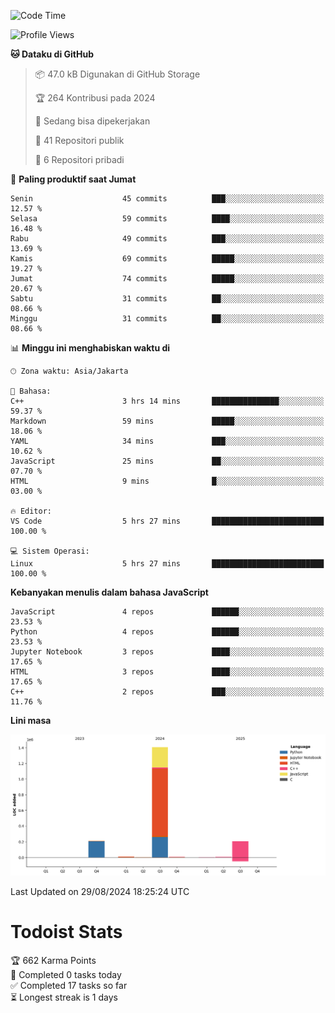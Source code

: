 <!--START_SECTION:waka-->
![Code Time](http://img.shields.io/badge/Code%20Time-24%20hrs%2059%20mins-blue)

![Profile Views](http://img.shields.io/badge/Profil%20dilihat-53-blue)

**🐱 Dataku di GitHub** 

> 📦 47.0 kB Digunakan di GitHub Storage 
 > 
> 🏆 264 Kontribusi pada 2024
 > 
> 💼 Sedang bisa dipekerjakan
 > 
> 📜 41 Repositori publik 
 > 
> 🔑 6 Repositori pribadi 
 > 
📅 **Paling produktif saat Jumat** 

```text
Senin                    45 commits          ███░░░░░░░░░░░░░░░░░░░░░░   12.57 % 
Selasa                   59 commits          ████░░░░░░░░░░░░░░░░░░░░░   16.48 % 
Rabu                     49 commits          ███░░░░░░░░░░░░░░░░░░░░░░   13.69 % 
Kamis                    69 commits          █████░░░░░░░░░░░░░░░░░░░░   19.27 % 
Jumat                    74 commits          █████░░░░░░░░░░░░░░░░░░░░   20.67 % 
Sabtu                    31 commits          ██░░░░░░░░░░░░░░░░░░░░░░░   08.66 % 
Minggu                   31 commits          ██░░░░░░░░░░░░░░░░░░░░░░░   08.66 % 
```


📊 **Minggu ini menghabiskan waktu di** 

```text
🕑︎ Zona waktu: Asia/Jakarta

💬 Bahasa: 
C++                      3 hrs 14 mins       ███████████████░░░░░░░░░░   59.37 % 
Markdown                 59 mins             █████░░░░░░░░░░░░░░░░░░░░   18.06 % 
YAML                     34 mins             ███░░░░░░░░░░░░░░░░░░░░░░   10.62 % 
JavaScript               25 mins             ██░░░░░░░░░░░░░░░░░░░░░░░   07.70 % 
HTML                     9 mins              █░░░░░░░░░░░░░░░░░░░░░░░░   03.00 % 

🔥 Editor: 
VS Code                  5 hrs 27 mins       █████████████████████████   100.00 % 

💻 Sistem Operasi: 
Linux                    5 hrs 27 mins       █████████████████████████   100.00 % 
```

**Kebanyakan menulis dalam bahasa JavaScript** 

```text
JavaScript               4 repos             ██████░░░░░░░░░░░░░░░░░░░   23.53 % 
Python                   4 repos             ██████░░░░░░░░░░░░░░░░░░░   23.53 % 
Jupyter Notebook         3 repos             ████░░░░░░░░░░░░░░░░░░░░░   17.65 % 
HTML                     3 repos             ████░░░░░░░░░░░░░░░░░░░░░   17.65 % 
C++                      2 repos             ███░░░░░░░░░░░░░░░░░░░░░░   11.76 % 
```



**Lini masa**

![Lines of Code chart](https://raw.githubusercontent.com/yusuf601/yusuf601/main/assets/bar_graph.png)


 Last Updated on 29/08/2024 18:25:24 UTC
<!--END_SECTION:waka-->
# Todoist Stats

<!-- TODO-IST:START -->
🏆  662 Karma Points           
🌸  Completed 0 tasks today           
✅  Completed 17 tasks so far           
⏳  Longest streak is 1 days
<!-- TODO-IST:END -->
